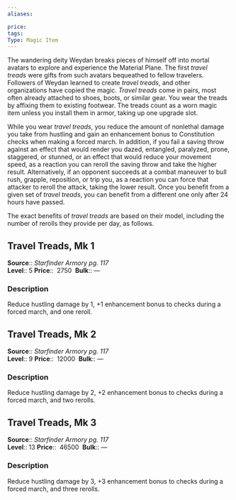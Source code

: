 ```yaml
---
aliases: 

price: 
tags: 
Type: Magic Item
---
```

The wandering deity Weydan breaks pieces of himself off into mortal avatars to explore and experience the Material Plane. The first _travel treads_ were gifts from such avatars bequeathed to fellow travelers. Followers of Weydan learned to create _travel treads_, and other organizations have copied the magic. _Travel treads_ come in pairs, most often already attached to shoes, boots, or similar gear. You wear the treads by affixing them to existing footwear. The treads count as a worn magic item unless you install them in armor, taking up one upgrade slot.  
  
While you wear _travel treads_, you reduce the amount of nonlethal damage you take from hustling and gain an enhancement bonus to Constitution checks when making a forced march. In addition, if you fail a saving throw against an effect that would render you dazed, entangled, paralyzed, prone, staggered, or stunned, or an effect that would reduce your movement speed, as a reaction you can reroll the saving throw and take the higher result. Alternatively, if an opponent succeeds at a combat maneuver to bull rush, grapple, reposition, or trip you, as a reaction you can force that attacker to reroll the attack, taking the lower result. Once you benefit from a given set of _travel treads_, you can benefit from a different one only after 24 hours have passed.  
  
The exact benefits of _travel treads_ are based on their model, including the number of rerolls they provide per day, as follows.  

## Travel Treads, Mk 1

**Source**:: _Starfinder Armory pg. 117_  
**Level**:: 5
**Price**::  2750 
**Bulk**:: —

### Description

Reduce hustling damage by 1, +1 enhancement bonus to checks during a forced march, and one reroll.

## Travel Treads, Mk 2

**Source**:: _Starfinder Armory pg. 117_  
**Level**:: 9
**Price**::  12000 
**Bulk**:: —

### Description

Reduce hustling damage by 2, +2 enhancement bonus to checks during a forced march, and two rerolls.

## Travel Treads, Mk 3

**Source**:: _Starfinder Armory pg. 117_  
**Level**:: 13
**Price**::  46500 
**Bulk**:: —

### Description

Reduce hustling damage by 3, +3 enhancement bonus to checks during a forced march, and three rerolls.
